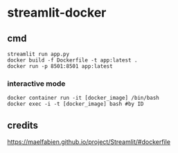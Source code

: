 # streamlit-docker

## cmd
`streamlit run app.py` <br>
`docker build -f Dockerfile -t app:latest .` <br>
`docker run -p 8501:8501 app:latest` <br>

### interactive mode
`docker container run -it [docker_image] /bin/bash` <br>
`docker exec -i -t [docker_image] bash #by ID ` <br>

## credits
https://maelfabien.github.io/project/Streamlit/#dockerfile <br>
